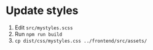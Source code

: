# Update styles
1. Edit `src/mystyles.scss`
2. Run `npm run build`
3. `cp dist/css/mystyles.css ../frontend/src/assets/`
